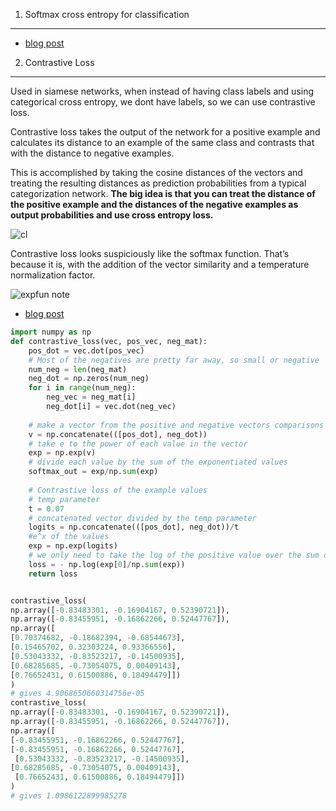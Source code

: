 1. Softmax cross entropy for classification
---
- [blog post](https://guandi1995.github.io/Softmax-Function-and-Cross-Entropy-Loss-Function/)

2. Contrastive Loss
---
Used in siamese networks, when instead of having class labels and using categorical cross entropy, we dont have labels, so we can use contrastive loss.

Contrastive loss takes the output of the network for a positive example and calculates its distance to an example of the same class and contrasts that with the distance to negative examples. 

This is accomplished by taking the cosine distances of the vectors and treating the resulting distances as prediction probabilities from a typical categorization network. **The big idea is that you can treat the distance of the positive example and the distances of the negative examples as output probabilities and use cross entropy loss.**

![cl](../figures/contrastiveloss.png)

Contrastive loss looks suspiciously like the softmax function. That’s because it is, with the addition of the vector similarity and a temperature normalization factor.

![expfun note](../figures/exp_func.png)

- [blog post](https://towardsdatascience.com/contrastive-loss-explaned-159f2d4a87ec)

```python
import numpy as np
def contrastive_loss(vec, pos_vec, neg_mat):
    pos_dot = vec.dot(pos_vec)
    # Most of the negatives are pretty far away, so small or negative
    num_neg = len(neg_mat)
    neg_dot = np.zeros(num_neg)
    for i in range(num_neg):
        neg_vec = neg_mat[i]
        neg_dot[i] = vec.dot(neg_vec)
    
    # make a vector from the positive and negative vectors comparisons
    v = np.concatenate(([pos_dot], neg_dot))
    # take e to the power of each value in the vector
    exp = np.exp(v)
    # divide each value by the sum of the exponentiated values
    softmax_out = exp/np.sum(exp)
    
    # Contrastive loss of the example values
    # temp parameter
    t = 0.07
    # concatenated vector divided by the temp parameter
    logits = np.concatenate(([pos_dot], neg_dot))/t
    #e^x of the values
    exp = np.exp(logits)
    # we only need to take the log of the positive value over the sum of exp. 
    loss = - np.log(exp[0]/np.sum(exp)) 
    return loss


contrastive_loss(
np.array([-0.83483301, -0.16904167, 0.52390721]), 
np.array([-0.83455951, -0.16862266, 0.52447767]), 
np.array([
[0.70374682, -0.18682394, -0.68544673],
[0.15465702, 0.32303224, 0.93366556],
[0.53043332, -0.83523217, -0.14500935],
[0.68285685, -0.73054075, 0.00409143],
[0.76652431, 0.61500886, 0.18494479]])
)
# gives 4.9068650660314756e-05
contrastive_loss(
np.array([-0.83483301, -0.16904167, 0.52390721]),
np.array([-0.83455951, -0.16862266, 0.52447767]),
np.array([
[-0.83455951, -0.16862266, 0.52447767],
[-0.83455951, -0.16862266, 0.52447767],
 [0.53043332, -0.83523217, -0.14500935],
[0.68285685, -0.73054075, 0.00409143],
 [0.76652431, 0.61500886, 0.18494479]])
)
# gives 1.0986122899985278
```